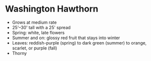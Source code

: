 # Washington Hawthorn
- Grows at medium rate
- 25'&ndash;30' tall with a 25' spread
- Spring: white, late flowers
- Summer and on: glossy red fruit that stays into winter
- Leaves: reddish-purple (spring) to dark green (summer) to orange, scarlet, or purple (fall)
- Thorny
